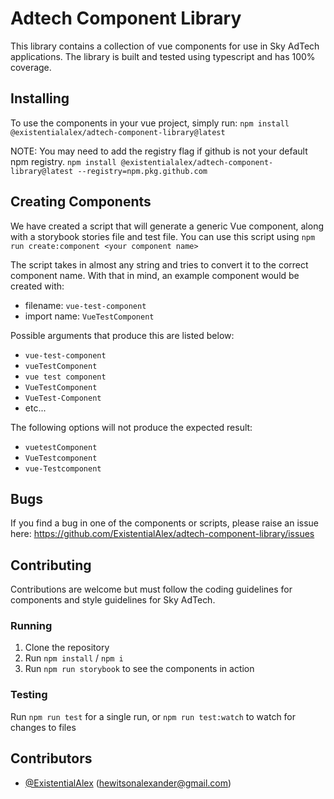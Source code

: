 # Adtech Component Library

This library contains a collection of vue components for use in Sky AdTech applications. The library is built and tested using typescript and has 100% coverage.

## Installing
To use the components in your vue project, simply run: 
`npm install @existentialalex/adtech-component-library@latest`

NOTE: You may need to add the registry flag if github is not your default npm registry.
`npm install @existentialalex/adtech-component-library@latest --registry=npm.pkg.github.com`

## Creating Components
We have created a script that will generate a generic Vue component, along with a storybook stories file and test file.
You can use this script using `npm run create:component <your component name>`

The script takes in almost any string and tries to convert it to the correct component name.
With that in mind, an example component would be created with: 
- filename: `vue-test-component`
- import name: `VueTestComponent`

Possible arguments that produce this are listed below:
- `vue-test-component`
- `vueTestComponent`
- `vue test component`
- `VueTestComponent`
- `VueTest-Component`
- etc...

The following options will not produce the expected result:
- `vuetestComponent`
- `VueTestcomponent`
- `vue-Testcomponent`

## Bugs
If you find a bug in one of the components or scripts, please raise an issue here: https://github.com/ExistentialAlex/adtech-component-library/issues

## Contributing
Contributions are welcome but must follow the coding guidelines for components and style guidelines for Sky AdTech.

### Running
1. Clone the repository
2. Run `npm install` / `npm i`
3. Run `npm run storybook` to see the components in action

### Testing
Run `npm run test` for a single run, or `npm run test:watch` to watch for changes to files

## Contributors
- [@ExistentialAlex](https://github.com/ExistentialAlex) (hewitsonalexander@gmail.com)
